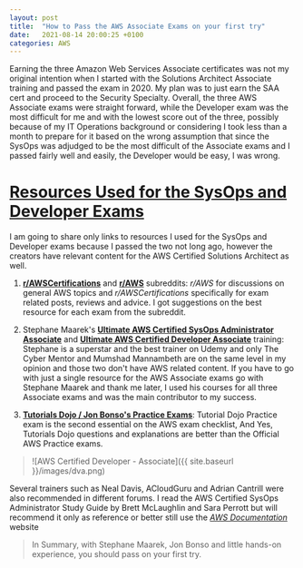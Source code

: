 ```yaml
---
layout: post
title:  "How to Pass the AWS Associate Exams on your first try"
date:   2021-08-14 20:00:25 +0100
categories: AWS
---
```


Earning the three Amazon Web Services Associate certificates was not my original intention when I started with the Solutions Architect Associate training and passed the exam in 2020. My plan was to just earn the SAA cert and proceed to the Security Specialty.  Overall, the three AWS Associate exams were straight forward, while the Developer exam was the most difficult for me and with the lowest score out of the three, possibly because of my IT Operations background or considering I took less than a month to prepare for it based on the wrong assumption that since the SysOps was adjudged to be the most difficult of the Associate exams and I passed fairly well and easily, the Developer would be easy, I was wrong. 

<u>Resources Used for the SysOps and Developer Exams </u>
=
I am going to share only links to resources I used for the SysOps and Developer exams because I passed the two not long ago, however the creators have relevant content for the AWS Certified Solutions Architect as well. 

1. [**r/AWSCertifications**](https://www.reddit.com/r/AWSCertifications) and [**r/AWS**](https://www.reddit.com/r/aws/) subreddits: _r/AWS_ for discussions on general AWS topics and _r/AWSCertifications_ specifically for exam related posts, reviews and advice.  I got suggestions on the best resource for each exam from the subreddit.


2. Stephane Maarek's [**Ultimate AWS Certified SysOps Administrator Associate**](https://www.udemy.com/course/ultimate-aws-certified-sysops-administrator-associate/) and [**Ultimate AWS Certified Developer Associate**](https://www.udemy.com/course/aws-certified-developer-associate-dva-c01/) training: Stephane is a superstar and the best trainer on Udemy and only The Cyber Mentor and Mumshad Mannambeth are on the same level in my opinion and those two don't have AWS related content. If you have to  go with just a single resource for the AWS Associate exams go with Stephane Maarek and thank me later, I used his courses for all three Associate exams and was the main contributor to my success.

3. [**Tutorials Dojo / Jon Bonso's Practice Exams**](https://www.udemy.com/course/aws-certified-developer-associate-practice-exams-amazon/): Tutorial Dojo Practice exam is the second essential on the AWS exam checklist, And Yes, Tutorials Dojo questions and explanations are better than the Official AWS Practice exams. 

>![AWS Certified Developer - Associate]({{ site.baseurl }}/images/dva.png)



 Several trainers such as Neal Davis, ACloudGuru and Adrian Cantrill  were also recommended in different forums. I read the AWS Certified SysOps Administrator Study Guide by Brett McLaughlin and Sara Perrott but will recommend it only as reference or better still use the [_AWS Documentation_](https://docs.aws.amazon.com/) website 







>In Summary, with Stephane Maarek, Jon Bonso and little hands-on experience, you should pass on your first try.